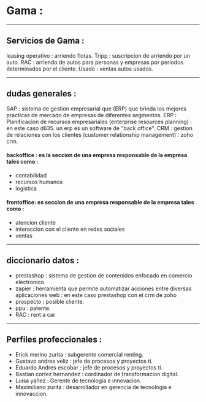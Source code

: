 # Gama :

---

## Servicios de Gama :

leasing operativo : arriendo flotas.
Tripp  : suscripcion de arriendo por un auto.
RAC : arriendo de autos para personas y empresas por periodos determinados por el cliente.
Usado : ventas autos usados.

---

## dudas generales : 

SAP : sistema de gestion empresarial que (ERP) que brinda los mejores practicas de mercado de empresas de diferentes segmentos.
ERP : Planificacion de recursos empresariales (enterprise resources planning) : en este caso d635. un erp es un software de "back office".
CRM : gestion de relaciones con los clientes (customer relationship management) : zoho crm.

#### backoffice  : es la seccion de una empresa responsable de la empresa tales como :

- contabilidad
- recursos humanos
- logistica 

#### frontoffice: es seccion de una empresa responsable de la empresa tales como : 

- atencion cliente
- interaccion con el cliente en redes sociales
- ventas

-------------------------------

## diccionario datos : 

- prestashop : sistema de gestion de contenidos enfocado en comercio electronico.
- zapier : herramienta que permite automatizar acciones entre diversas aplicaciones web : en este caso prestashop con el crm de zoho
- prospecto : posible cliente.
- ppu : patente.
- RAC : rent a car 

--------------------

## Perfiles profeccionales :

- Erick merino zurita : subgerente comercial renting.
- Gustavo andres veliz : jefe de procesos y proyectos ti.
- Eduardo Andres escobar : jefe de procesos y proyectos ti.
- Bastian cortez hernandez : cordinador de transformacion digital. 
- Luisa yañez : Gerente de tecnologia e innovacion.
- Maximiliano zurita : desarrollador en gerencia de tecnologia e innovaccion.